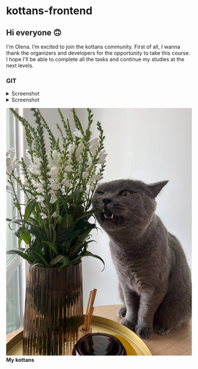 # kottans-frontend

## Hi everyone 🙃

I'm Olena. I’m excited to join the kottans community.
First of all, I wanna thank the organizers and developers for the opportunity to take this course. I hope I'll be able to complete all the tasks and continue my studies at the next levels.

### GIT

<details><summary>Screenshot</summary>
<p>

![Introduction Sequence](images/git1.png)

</p>
</details>

<details><summary>Screenshot</summary>
<p>

![Push&Pull](images/git2.png)

</p>
</details>

![My kottans](images/Sebek.jpeg)
**My kottans**
